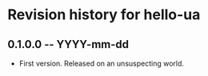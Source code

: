 # Revision history for hello-ua

## 0.1.0.0 -- YYYY-mm-dd

* First version. Released on an unsuspecting world.
